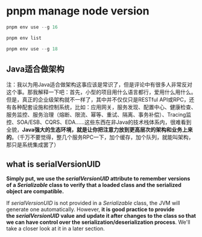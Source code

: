 # pnpm manage node version

```java
pnpm env use --g 16 
```

```java
pnpm env list
```

```java
pnpm env use --g 18
```



## Java适合做架构 

注：我以为用Java适合做架构这事应该是常识了，但是评论中有很多人非常反对这个事。那我解释一下吧：首先，小型的项目用什么语言都行，爱用什么用什么。但是，真正的企业级架构就不一样了，其中并不仅仅只是RESTful API或RPC，还有各种配套设施和控制系统，比如：应用网关，服务发现、配置中心、健康检查、服务监控、服务治理（熔断、限流、幂等、重试、隔离、事务补偿）、Tracing监控、SOA/ESB、CQRS、EDA……这些东西在非Java的技术栈体系内，很难看到全貌，**Java强大的生态环境，就是让你把注意力放到更高层次的架构和业务上来的**。（千万不要觉得，整几个服务RPC一下，加个缓存，加个队列，就能叫架构，那只是系统集成罢了）


## what is serialVersionUID 
**Simply put, we use the *serialVersionUID* attribute to remember versions of a *Serializable* class to verify that a loaded class and the serialized object are compatible.**

If *serialVersionUID* is not provided in a *Serializable* class, the JVM will generate one automatically. However, **it is good practice to provide the *serialVersionUID* value and update it after changes to the class so that we can have control over the serialization/deserialization process**. We'll take a closer look at it in a later section.

